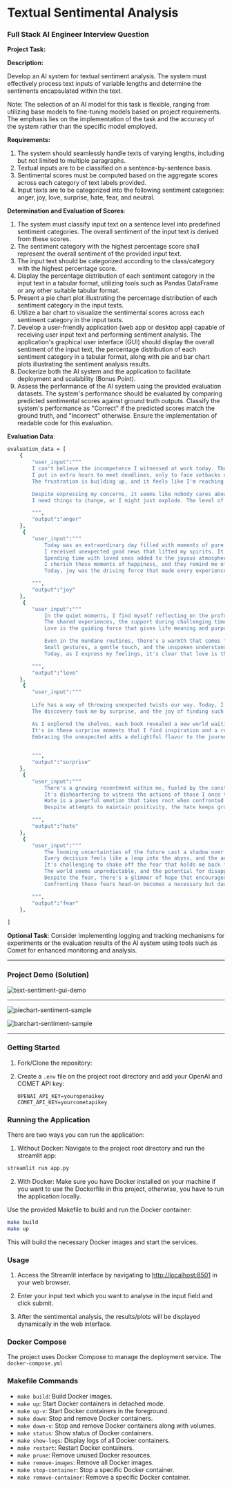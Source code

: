 # Textual Sentimental Analysis

### Full Stack AI Engineer Interview Question


**Project Task:**

**Description:**

Develop an AI system for textual sentiment analysis. The system must effectively process text inputs of variable lengths and determine the sentiments encapsulated within the text.

Note: The selection of an AI model for this task is flexible, ranging from utilizing base models to fine-tuning models based on project requirements. The emphasis lies on the implementation of the task and the accuracy of the system rather than the specific model employed.

**Requirements:**

1. The system should seamlessly handle texts of varying lengths, including but not limited to multiple paragraphs.
2. Textual inputs are to be classified on a sentence-by-sentence basis.
3. Sentimental scores must be computed based on the aggregate scores across each category of text labels provided.
4. Input texts are to be categorized into the following sentiment categories: anger, joy, love, surprise, hate, fear, and neutral.

**Determination and Evaluation of Scores**:

1. The system must classify input text on a sentence level into predefined sentiment categories. The overall sentiment of the input text is derived from these scores.
2. The sentiment category with the highest percentage score shall represent the overall sentiment of the provided input text.
3. The input text should be categorized according to the class/category with the highest percentage score.
4. Display the percentage distribution of each sentiment category in the input text in a tabular format, utilizing tools such as Pandas DataFrame or any other suitable tabular format.
5. Present a pie chart plot illustrating the percentage distribution of each sentiment category in the input texts.
6. Utilize a bar chart to visualize the sentimental scores across each sentiment category in the input texts.
7. Develop a user-friendly application (web app or desktop app) capable of receiving user input text and performing sentiment analysis. The application's graphical user interface (GUI) should display the overall sentiment of the input text, the percentage distribution of each sentiment category in a tabular format, along with pie and bar chart plots illustrating the sentiment analysis results.
8. Dockerize both the AI system and the application to facilitate deployment and scalability (Bonus Point).
9. Assess the performance of the AI system using the provided evaluation datasets. The system's performance should be evaluated by comparing predicted sentimental scores against ground truth outputs. Classify the system's performance as "Correct" if the predicted scores match the ground truth, and "Incorrect" otherwise. Ensure the implementation of readable code for this evaluation.

**Evaluation Data**:
```bash
evaluation_data = [
    {
        "user_input":"""
        I can't believe the incompetence I witnessed at work today. The constant delays, the lack of communication – it's infuriating. 
        I put in extra hours to meet deadlines, only to face setbacks caused by others' negligence. 
        The frustration is building up, and it feels like I'm reaching my limit.

        Despite expressing my concerns, it seems like nobody cares about the impact on the team. It's a continuous cycle of disappointment and anger. 
        I need things to change, or I might just explode. The level of inefficiency is unacceptable, and I can't contain my rage anymore.

        """,
        "output":"anger"
    },
     {
        "user_input":"""
            Today was an extraordinary day filled with moments of pure joy. The sun was shining, and I couldn't help but smile as I strolled through the park. 
            I received unexpected good news that lifted my spirits. It's amazing how a simple gesture or a kind word can brighten your entire day.
            Spending time with loved ones added to the joyous atmosphere. Laughter echoed in the air, and for a moment, everything felt perfect. 
            I cherish these moments of happiness, and they remind me of the beauty that surrounds us. 
            Today, joy was the driving force that made every experience memorable.

        """,
        "output":"joy"
    },
     {
        "user_input":"""
            In the quiet moments, I find myself reflecting on the profound love that binds us together. 
            The shared experiences, the support during challenging times – it's the foundation of a deep connection. 
            Love is the guiding force that gives life meaning and purpose.

            Even in the mundane routines, there's a warmth that comes from knowing you are cherished. 
            Small gestures, a gentle touch, and the unspoken understanding create a love that withstands the tests of time. 
            Today, as I express my feelings, it's clear that love is the cornerstone of my existence.

        """,
        "output":"love"
    },
     {
        "user_input":"""
        
        Life has a way of throwing unexpected twists our way. Today, I stumbled upon a hidden gem – a quaint bookstore tucked away in the heart of the city. 
        The discovery took me by surprise, and the joy of finding such a unique place was exhilarating.

        As I explored the shelves, each book revealed a new world waiting to be explored. The unpredictability of life never ceases to amaze me. 
        It's in these surprise moments that I find inspiration and a renewed sense of wonder. 
        Embracing the unexpected adds a delightful flavor to the journey of life.

        
        """,
        "output":"surprise"
    },
     {
        "user_input":"""
            There's a growing resentment within me, fueled by the constant betrayal and deceit. 
            It's disheartening to witness the actions of those I once trusted. The negative energy surrounding me is suffocating, and it's hard to escape the web of lies.
            Hate is a powerful emotion that takes root when confronted with repeated injustices. The realization that people can be so malicious is painful. 
            Despite attempts to maintain positivity, the hate keeps growing, poisoning every interaction. It's a struggle to find peace amidst the sea of animosity.

        """,
        "output":"hate"
    },
     {
        "user_input":"""
            The looming uncertainties of the future cast a shadow over my thoughts. The fear of the unknown, of what lies ahead, grips me tightly. 
            Every decision feels like a leap into the abyss, and the anxiety is overwhelming.
            It's challenging to shake off the fear that holds me back from taking risks. 
            The world seems unpredictable, and the potential for disappointment is paralyzing. 
            Despite the fear, there's a glimmer of hope that encourages me to face the challenges. 
            Confronting these fears head-on becomes a necessary but daunting task.

        """,
        "output":"fear"
    },
    
]
```


**Optional Task**:
Consider implementing logging and tracking mechanisms for experiments or the evaluation results of the AI system using tools such as Comet for enhanced monitoring and analysis.

--------------------------------------------

### Project Demo (Solution)

![text-sentiment-gui-demo](https://github.com/george-mountain/textual-sentiment-analysis/assets/19597087/eb1fa12e-9330-43d7-8cf8-3a0c244c1647)

--------------------------------------------


![piechart-sentiment-sample](https://github.com/george-mountain/textual-sentiment-analysis/assets/19597087/1db75201-5ef8-4069-87de-74d7f288f4af)

![barchart-sentiment-sample](https://github.com/george-mountain/textual-sentiment-analysis/assets/19597087/604af813-0e6d-41e0-b426-507ca09994fe)

------------------------------------------


### Getting Started

1. Fork/Clone the repository:


2. Create a `.env` file on the project root directory and add your OpenAI and COMET API key:

   ```env
   OPENAI_API_KEY=youropenaikey
   COMET_API_KEY=yourcometapikey
   ```



### Running the Application
There are two ways you can run the application:
1. Without Docker:
Navigate to the project root directory and run the streamlit app:
```bash
streamlit run app.py
```

2. With Docker:
Make sure you have Docker installed on your machine if you want to use the Dockerfile in this project, otherwise, you have to run the application locally.

Use the provided Makefile to build and run the Docker container:

```bash
make build
make up
```

This will build the necessary Docker images and start the services.

### Usage

1. Access the Streamlit interface by navigating to [http://localhost:8501](http://localhost:8501) in your web browser.

2. Enter your input text which you want to analyse in the input field and click submit.

3. After the sentimental analysis, the results/plots will be displayed dynamically in the web interface.

### Docker Compose

The project uses Docker Compose to manage the deployment service. The `docker-compose.yml`

### Makefile Commands

- `make build`: Build Docker images.
- `make up`: Start Docker containers in detached mode.
- `make up-v`: Start Docker containers in the foreground.
- `make down`: Stop and remove Docker containers.
- `make down-v`: Stop and remove Docker containers along with volumes.
- `make status`: Show status of Docker containers.
- `make show-logs`: Display logs of all Docker containers.
- `make restart`: Restart Docker containers.
- `make prune`: Remove unused Docker resources.
- `make remove-images`: Remove all Docker images.
- `make stop-container`: Stop a specific Docker container.
- `make remove-container`: Remove a specific Docker container.

